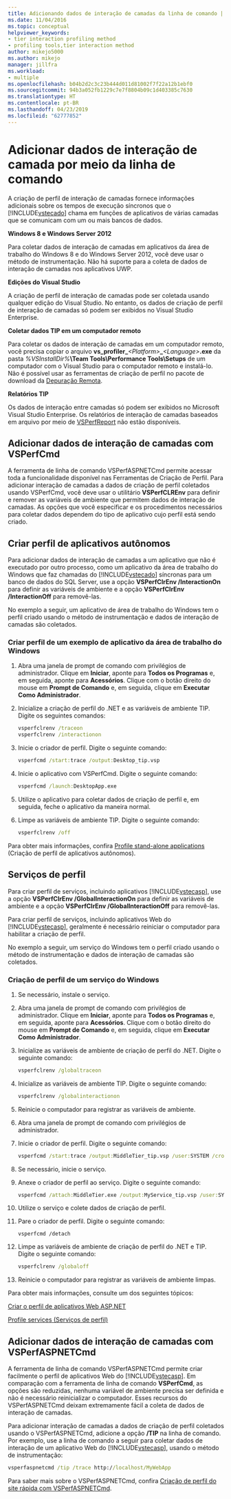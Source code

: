 ```yaml
---
title: Adicionando dados de interação de camadas da linha de comando | Microsoft Docs
ms.date: 11/04/2016
ms.topic: conceptual
helpviewer_keywords:
- tier interaction profiling method
- profiling tools,tier interaction method
author: mikejo5000
ms.author: mikejo
manager: jillfra
ms.workload:
- multiple
ms.openlocfilehash: b04b2d2c3c23b444d011d81002f7f22a12b1ebf0
ms.sourcegitcommit: 94b3a052fb1229c7e7f8804b09c1d403385c7630
ms.translationtype: HT
ms.contentlocale: pt-BR
ms.lasthandoff: 04/23/2019
ms.locfileid: "62777852"
---
```

# <a name="add-tier-interaction-data-from-the-command-line"></a>Adicionar dados de interação de camada por meio da linha de comando

A criação de perfil de interação de camadas fornece informações adicionais sobre os tempos de execução síncronos que o [!INCLUDE[vstecado](../data-tools/includes/vstecado_md.md)] chama em funções de aplicativos de várias camadas que se comunicam com um ou mais bancos de dados.

**Windows 8 e Windows Server 2012**

Para coletar dados de interação de camadas em aplicativos da área de trabalho do Windows 8 e do Windows Server 2012, você deve usar o método de instrumentação. Não há suporte para a coleta de dados de interação de camadas nos aplicativos UWP.

**Edições do Visual Studio**

A criação de perfil de interação de camadas pode ser coletada usando qualquer edição do Visual Studio. No entanto, os dados de criação de perfil de interação de camadas só podem ser exibidos no Visual Studio Enterprise.

**Coletar dados TIP em um computador remoto**

Para coletar os dados de interação de camadas em um computador remoto, você precisa copiar o arquivo **vs_profiler\_**_\<Platform>_**\_**_\<Language>_**.exe** da pasta _%VSInstallDir%_**\Team Tools\Performance Tools\Setups** de um computador com o Visual Studio para o computador remoto e instalá-lo. Não é possível usar as ferramentas de criação de perfil no pacote de download da [Depuração Remota](../debugger/remote-debugging.md).

**Relatórios TIP**

Os dados de interação entre camadas só podem ser exibidos no Microsoft Visual Studio Enterprise. Os relatórios de interação de camadas baseados em arquivo por meio de [VSPerfReport](../profiling/vsperfreport.md) não estão disponíveis.

## <a name="add-tier-interaction-data-with-vsperfcmd"></a>Adicionar dados de interação de camadas com VSPerfCmd

A ferramenta de linha de comando VSPerfASPNETCmd permite acessar toda a funcionalidade disponível nas Ferramentas de Criação de Perfil. Para adicionar interação de camadas a dados de criação de perfil coletados usando VSPerfCmd, você deve usar o utilitário **VSPerfCLREnv** para definir e remover as variáveis de ambiente que permitem dados de interação de camadas. As opções que você especificar e os procedimentos necessários para coletar dados dependem do tipo de aplicativo cujo perfil está sendo criado.

## <a name="profile-stand-alone-applications"></a>Criar perfil de aplicativos autônomos

Para adicionar dados de interação de camadas a um aplicativo que não é executado por outro processo, como um aplicativo da área de trabalho do Windows que faz chamadas do [!INCLUDE[vstecado](../data-tools/includes/vstecado_md.md)] síncronas para um banco de dados do SQL Server, use a opção **VSPerfClrEnv /InteractionOn** para definir as variáveis de ambiente e a opção **VSPerfClrEnv /InteractionOff** para removê-las.

No exemplo a seguir, um aplicativo de área de trabalho do Windows tem o perfil criado usando o método de instrumentação e dados de interação de camadas são coletados.

### <a name="profile-a-windows-desktop-application-example"></a>Criar perfil de um exemplo de aplicativo da área de trabalho do Windows

1. Abra uma janela de prompt de comando com privilégios de administrador. Clique em **Iniciar**, aponte para **Todos os Programas** e, em seguida, aponte para **Acessórios**. Clique com o botão direito do mouse em **Prompt de Comando** e, em seguida, clique em **Executar Como Administrador**.

2. Inicialize a criação de perfil do .NET e as variáveis de ambiente TIP. Digite os seguintes comandos:

    ```cmd
    vsperfclrenv /traceon
    vsperfclrenv /interactionon
    ```

3. Inicie o criador de perfil. Digite o seguinte comando:

    ```cmd
    vsperfcmd /start:trace /output:Desktop_tip.vsp
    ```

4. Inicie o aplicativo com VSPerfCmd. Digite o seguinte comando:

    ```cmd
    vsperfcmd /launch:DesktopApp.exe
    ```

5. Utilize o aplicativo para coletar dados de criação de perfil e, em seguida, feche o aplicativo da maneira normal.

6. Limpe as variáveis de ambiente TIP. Digite o seguinte comando:

    ```cmd
    vsperfclrenv /off
    ```

Para obter mais informações, confira [Profile stand-alone applications](../profiling/command-line-profiling-of-stand-alone-applications.md) (Criação de perfil de aplicativos autônomos).

## <a name="profile-services"></a>Serviços de perfil

Para criar perfil de serviços, incluindo aplicativos [!INCLUDE[vstecasp](../code-quality/includes/vstecasp_md.md)], use a opção **VSPerfClrEnv /GlobalInteractionOn** para definir as variáveis de ambiente e a opção **VSPerfClrEnv /GlobalInteractionOff** para removê-las.

Para criar perfil de serviços, incluindo aplicativos Web do [!INCLUDE[vstecasp](../code-quality/includes/vstecasp_md.md)], geralmente é necessário reiniciar o computador para habilitar a criação de perfil.

No exemplo a seguir, um serviço do Windows tem o perfil criado usando o método de instrumentação e dados de interação de camadas são coletados.

### <a name="profile-a-windows-service-example"></a>Criação de perfil de um serviço do Windows

1. Se necessário, instale o serviço.

2. Abra uma janela de prompt de comando com privilégios de administrador. Clique em **Iniciar**, aponte para **Todos os Programas** e, em seguida, aponte para **Acessórios**. Clique com o botão direito do mouse em **Prompt de Comando** e, em seguida, clique em **Executar Como Administrador**.

3. Inicialize as variáveis de ambiente de criação de perfil do .NET. Digite o seguinte comando:

    ```cmd
    vsperfclrenv /globaltraceon
    ```

4. Inicialize as variáveis de ambiente TIP. Digite o seguinte comando:

    ```cmd
    vsperfclrenv /globalinteractionon
    ```

5. Reinicie o computador para registrar as variáveis de ambiente.

6. Abra uma janela de prompt de comando com privilégios de administrador.

7. Inicie o criador de perfil. Digite o seguinte comando:

    ```cmd
    vsperfcmd /start:trace /output:MiddleTier_tip.vsp /user:SYSTEM /crosssession
    ```

8. Se necessário, inicie o serviço.

9. Anexe o criador de perfil ao serviço. Digite o seguinte comando:

    ```cmd
    vsperfcmd /attach:MiddleTier.exe /output:MyService_tip.vsp /user:SYSTEM /crosssession
    ```

10. Utilize o serviço e colete dados de criação de perfil.

11. Pare o criador de perfil. Digite o seguinte comando:

     `vsperfcmd /detach`

12. Limpe as variáveis de ambiente de criação de perfil do .NET e TIP. Digite o seguinte comando:

    ```cmd
    vsperfclrenv /globaloff
    ```

13. Reinicie o computador para registrar as variáveis de ambiente limpas.

Para obter mais informações, consulte um dos seguintes tópicos:

[Criar o perfil de aplicativos Web ASP.NET](../profiling/command-line-profiling-of-aspnet-web-applications.md)

[Profile services (Serviços de perfil)](../profiling/command-line-profiling-of-services.md)

## <a name="add-tier-interaction-data-with-vsperfaspnetcmd"></a>Adicionar dados de interação de camadas com VSPerfASPNETCmd

A ferramenta de linha de comando VSPerfASPNETCmd permite criar facilmente o perfil de aplicativos Web do [!INCLUDE[vstecasp](../code-quality/includes/vstecasp_md.md)]. Em comparação com a ferramenta de linha de comando **VSPerfCmd**, as opções são reduzidas, nenhuma variável de ambiente precisa ser definida e não é necessário reinicializar o computador. Esses recursos do VSPerfASPNETCmd deixam extremamente fácil a coleta de dados de interação de camadas.

Para adicionar interação de camadas a dados de criação de perfil coletados usando o VSPerfASPNETCmd, adicione a opção **/TIP** na linha de comando. Por exemplo, use a linha de comando a seguir para coletar dados de interação de um aplicativo Web do [!INCLUDE[vstecasp](../code-quality/includes/vstecasp_md.md)], usando o método de instrumentação:

```cmd
vsperfaspnetcmd /tip /trace http://localhost/MyWebApp
```

Para saber mais sobre o VSPerfASPNETCmd, confira [Criação de perfil do site rápida com VSPerfASPNETCmd](../profiling/rapid-web-site-profiling-with-vsperfaspnetcmd.md).
